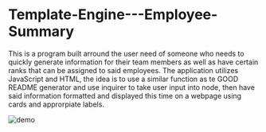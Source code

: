 # Template-Engine---Employee-Summary
This is a program built arround the user need of someone who needs to quickly generate information for their team members as well as have certain ranks that can be assigned to said employees. The application utilizes JavaScript and HTML, the idea is to use a similar function as te GOOD README generator and use inquirer to take user input into node, then have said information formatted and displayed this time on a webpage using cards and approrpiate labels. 

![demo](https://user-images.githubusercontent.com/69816143/94647669-f2792700-02be-11eb-8665-c2a2a02154a0.gif)
